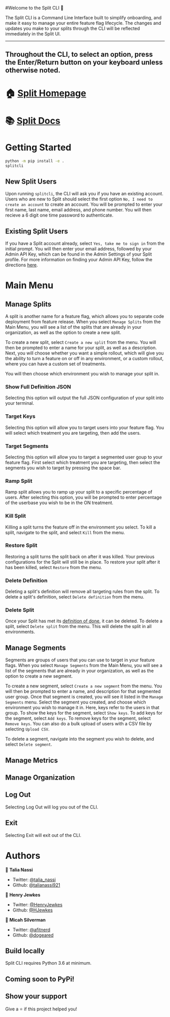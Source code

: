 #Welcome to the Split CLI 👋


The Split CLI is a Command Line Interface built to simplify onboarding, and make it easy to manage your entire feature flag lifecycle. The changes and updates you make to your splits through the CLI will be reflected immediately in the Split UI.

---
Throughout the CLI, to select an option, press the Enter/Return button on your keyboard unless otherwise noted.
---

# 🏠 [Split Homepage](www.split.io)
# 📚 [Split Docs](https://help.split.io/hc/en-us)

# Getting Started

```sh
python -m pip install -e .
splitcli
``` 

## New Split Users

Upon running `splitcli`, the CLI will ask you if you have an existing account. Users who are new to Split should select the first option `No, I need to create an account` to create an account. You will be prompted to enter your first name, last name, email address, and phone number. You will then recieve a 6 digit one time password to authenticate. 

## Existing Split Users

If you have a Split account already, select `Yes, take me to sign in` from the initial prompt. You will then enter your email address, followed by your Admin API Key, which can be found in the Admin Settings of your Split profile. For more information on finding your Admin API Key, follow the directions [here](https://www.youtube.com/watch?v=80Bz2ZcZUrs).

# Main Menu

## Manage Splits

A split is another name for a feature flag, which allows you to separate code deployment from feature release. When you select `Manage Splits` from the Main Menu, you will see a list of the splits that are already in your organization, as well as the option to create a new split. 

To create a new split, select `Create a new split` from the menu. You will then be prompted to enter a name for your split, as well as a description. Next, you will choose whether you want a simple rollout, which will give you the ability to turn a feature on or off in any environment, or a custom rollout, where you can have a custom set of treatments.

You will then choose which environment you wish to manage your split in. 

### Show Full Definition JSON

Selecting this option will output the full JSON configuration of your split into your terminal. 

### Target Keys

Selecting this option will allow you to target users into your feature flag. You will select which treatment you are targeting, then add the users.

### Target Segments

Selecting this option will allow you to target a segmented user goup to your feature flag. First select which treatment you are targeting, then select the segments you wish to target by pressing the space bar. 

### Ramp Split

Ramp split allows you to ramp up your split to a specific percentage of users. After selecting this option, you will be prompted to enter percentage of the userbase you wish to be in the ON treatment. 

### Kill Split

Killing a split turns the feature off in the environment you select. To kill a split, navigate to the split, and select `Kill` from the menu.

### Restore Split

Restoring a split turns the split back on after it was killed. Your previous configurations for the Split will still be in place. To restore your split after it has been killed, select `Restore` from the menu.

### Delete Definition

Deleting a split's definition will remove all targeting rules from the split. To delete a split's definition, select `Delete definition` from the menu.

### Delete Split

Once your Split has met its [definition of done](https://www.split.io/blog/feature-flag-done-definition/), it can be deleted. To delete a split, select `Delete split` from the menu. This will delete the split in all environments.

## Manage Segments

Segments are groups of users that you can use to target in your feature flags. When you select `Manage Segments` from the Main Menu, you will see a list of the segments that are already in your organization, as well as the option to create a new segment.

To create a new segment, select `Create a new segment` from the menu. You will then be prompted to enter a name, and description for that segmented user group. Once that segment is created, you will see it listed in the `Manage Segments` menu. Select the segment you created, and choose which environment you wish to manage it in. Here, keys refer to the users in that group. To show the keys for the segment, select `Show keys`. To add keys for the segment, select `Add keys`. To remove keys for the segment, select `Remove keys`. You can also do a bulk upload of users with a CSV file by selecting `Upload CSV`.

To delete a segment, navigate into the segment you wish to delete, and select `Delete segment`.

## Manage Metrics

## Manage Organization

## Log Out

Selecting Log Out will log you out of the CLI.

## Exit

Selecting Exit will exit out of the CLI.


# Authors

👤 **Talia Nassi**

* Twitter: [@talia_nassi](https://twitter.com/talia_nassi)
* Github: [@talianassi921](https://github.com/talianassi921)

👤 **Henry Jewkes**

* Twitter: [@HenryJewkes](https://twitter.com/HenryJewkes)
* Github: [@HJewkes](https://github.com/HJewkes)

👤 **Micah Silverman**

* Twitter: [@afitnerd](https://twitter.com/afitnerd)
* Github: [@dogeared](https://github.com/dogeared)

## Build locally

Split CLI requires Python 3.6 at minimum.

## Coming soon to PyPi!

## Show your support

Give a ⭐️ if this project helped you!
